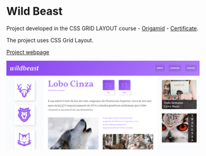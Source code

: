 # Wild Beast

Project developed in the CSS GRID LAYOUT course - [Origamid](https://www.origamid.com/curso/css-grid-layout) - [Certificate](https://drive.google.com/file/d/1WtOyzPDjVH6kHMVlmLnnSh9-M_RxcQFx/view).

The project uses CSS Grid Layout.

[Project webpage](https://kelwynoliveira.github.io/WildBeast/)

[![](./thumb.PNG)](https://kelwynoliveira.github.io/WildBeast/)
